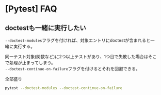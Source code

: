 # [Pytest] FAQ


doctestも一緒に実行したい
-------------------------

`--doctest-modules`フラグを付ければ、対象エントリにdoctestが含まれると一緒に実行する。

同一テスト対象(関数など)に2つ以上テストがあり、1つ目で失敗した場合はそこで処理が止まってしまう。  
`--doctest-continue-on-failure`フラグを付けるとそれを回避できる。

全部盛り

```bash
pytest --doctest-modules --doctest-continue-on-failure
```
